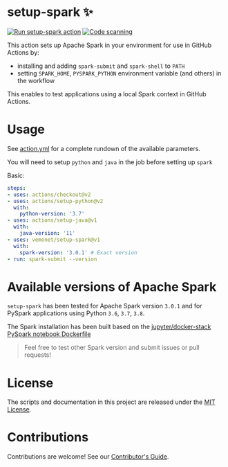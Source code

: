 # setup-spark ✨

[![Run setup-spark action](https://github.com/vemonet/setup-spark/workflows/Run%20setup-spark%20action/badge.svg)](https://github.com/vemonet/setup-spark/actions?query=workflow%3A%22Run+setup-spark+action%22) [![Code scanning](https://github.com/vemonet/setup-spark/workflows/CodeQL%20analysis/badge.svg)](https://github.com/vemonet/setup-spark/actions?query=workflow%3A%22CodeQL+analysis%22)

This action sets up Apache Spark in your environment for use in GitHub Actions by:

- installing and adding `spark-submit` and `spark-shell` to `PATH`
- setting `SPARK_HOME`, `PYSPARK_PYTHON` environment variable (and others) in the workflow

This enables to test applications using a local Spark context in GitHub Actions.

# Usage

See [action.yml](action.yml) for a complete rundown of the available parameters.

You will need to setup `python` and `java` in the job before setting up `spark`

Basic:
```yaml
steps:
- uses: actions/checkout@v2
- uses: actions/setup-python@v2
  with:
    python-version: '3.7'
- uses: actions/setup-java@v1
  with:
    java-version: '11'
- uses: vemonet/setup-spark@v1
  with:
    spark-version: '3.0.1' # Exact version
- run: spark-submit --version
```

# Available versions of Apache Spark

`setup-spark` has been tested for Apache Spark version `3.0.1` and for PySpark applications using Python `3.6`,  `3.7`,  `3.8`.

The Spark installation has been built based on the [jupyter/docker-stack PySpark notebook Dockerfile](https://github.com/jupyter/docker-stacks/blob/master/pyspark-notebook/Dockerfile)

> Feel free to test other Spark version and submit issues or pull requests!

# License

The scripts and documentation in this project are released under the [MIT License](LICENSE).

# Contributions

Contributions are welcome! See our [Contributor's Guide](docs/contributors.md).
